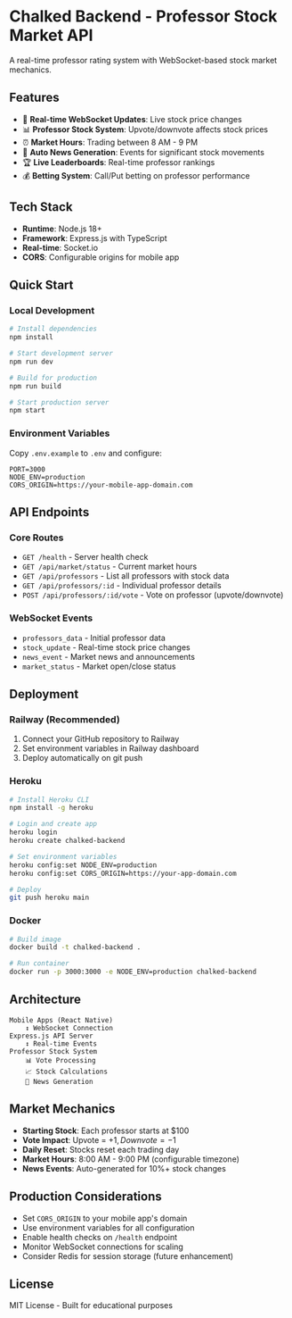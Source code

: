 # Chalked Backend - Professor Stock Market API

A real-time professor rating system with WebSocket-based stock market mechanics.

## Features

- 🔄 **Real-time WebSocket Updates**: Live stock price changes
- 📊 **Professor Stock System**: Upvote/downvote affects stock prices
- ⏰ **Market Hours**: Trading between 8 AM - 9 PM
- 📰 **Auto News Generation**: Events for significant stock movements
- 🏆 **Live Leaderboards**: Real-time professor rankings
- 💰 **Betting System**: Call/Put betting on professor performance

## Tech Stack

- **Runtime**: Node.js 18+
- **Framework**: Express.js with TypeScript
- **Real-time**: Socket.io
- **CORS**: Configurable origins for mobile app

## Quick Start

### Local Development

```bash
# Install dependencies
npm install

# Start development server
npm run dev

# Build for production
npm run build

# Start production server
npm start
```

### Environment Variables

Copy `.env.example` to `.env` and configure:

```env
PORT=3000
NODE_ENV=production
CORS_ORIGIN=https://your-mobile-app-domain.com
```

## API Endpoints

### Core Routes
- `GET /health` - Server health check
- `GET /api/market/status` - Current market hours
- `GET /api/professors` - List all professors with stock data
- `GET /api/professors/:id` - Individual professor details
- `POST /api/professors/:id/vote` - Vote on professor (upvote/downvote)

### WebSocket Events
- `professors_data` - Initial professor data
- `stock_update` - Real-time stock price changes
- `news_event` - Market news and announcements
- `market_status` - Market open/close status

## Deployment

### Railway (Recommended)

1. Connect your GitHub repository to Railway
2. Set environment variables in Railway dashboard
3. Deploy automatically on git push

### Heroku

```bash
# Install Heroku CLI
npm install -g heroku

# Login and create app
heroku login
heroku create chalked-backend

# Set environment variables
heroku config:set NODE_ENV=production
heroku config:set CORS_ORIGIN=https://your-app-domain.com

# Deploy
git push heroku main
```

### Docker

```bash
# Build image
docker build -t chalked-backend .

# Run container
docker run -p 3000:3000 -e NODE_ENV=production chalked-backend
```

## Architecture

```
Mobile Apps (React Native)
    ↕️ WebSocket Connection
Express.js API Server
    ↕️ Real-time Events
Professor Stock System
    📊 Vote Processing
    📈 Stock Calculations
    📰 News Generation
```

## Market Mechanics

- **Starting Stock**: Each professor starts at $100
- **Vote Impact**: Upvote = +$1, Downvote = -$1
- **Daily Reset**: Stocks reset each trading day
- **Market Hours**: 8:00 AM - 9:00 PM (configurable timezone)
- **News Events**: Auto-generated for 10%+ stock changes

## Production Considerations

- Set `CORS_ORIGIN` to your mobile app's domain
- Use environment variables for all configuration
- Enable health checks on `/health` endpoint
- Monitor WebSocket connections for scaling
- Consider Redis for session storage (future enhancement)

## License

MIT License - Built for educational purposes